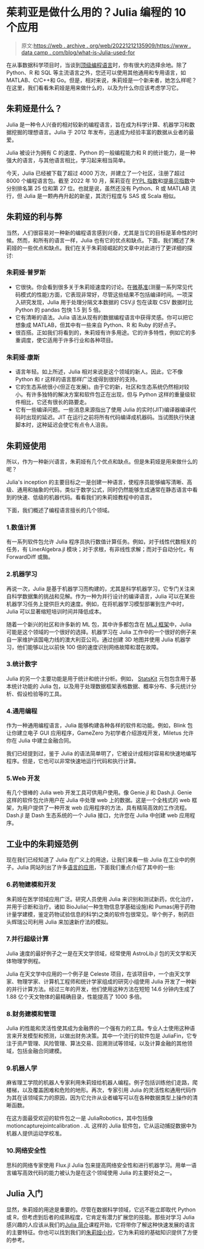 # 茱莉亚是做什么用的？Julia 编程的 10 个应用

> 原文:[https://web . archive . org/web/20221212135909/https://www . data camp . com/blog/what-is-Julia-used-for](https://web.archive.org/web/20221212135909/https://www.datacamp.com/blog/what-is-julia-used-for)

在从事数据科学项目时，当谈到[顶级编程语言](https://web.archive.org/web/20221212135858/https://www.datacamp.com/blog/top-programming-languages-for-data-scientists-in-2022)时，你有很大的选择余地。除了 Python、R 和 SQL 等主流语言之外，您还可以使用其他通用和专用语言，如 MATLAB、C/C++和 Go。但是，相对来说，朱莉娅是一个新来者，她怎么样呢？在这里，我们看看朱莉娅是用来做什么的，以及为什么你应该考虑学习它。

## 朱莉娅是什么？

Julia 是一种令人兴奋的相对较新的编程语言，旨在成为科学计算、机器学习和数据挖掘的理想语言。Julia 于 2012 年发布，迅速成为经验丰富的数据从业者的最爱。

Julia 被设计为拥有 C 的速度、Python 的一般编程能力和 R 的统计能力，是一种强大的语言，与其他语言相比，学习起来相当简单。

今天，Julia 已经被下载了超过 4000 万次，并建立了一个社区，注册了超过 8000 个编程语言包。截至 2022 年 10 月，茱莉亚在 [PYPL 指数](https://web.archive.org/web/20221212135858/https://pypl.github.io/PYPL.html)和[提奥贝指数](https://web.archive.org/web/20221212135858/https://www.tiobe.com/tiobe-index/)中分别排名第 25 位和第 27 位。也就是说，虽然还没有 Python、R 或 MATLAB 流行，但 Julia 是一颗冉冉升起的新星，其流行程度与 SAS 或 Scala 相似。

## 朱莉娅的利与弊

当然，人们很容易对一种新的编程语言感到兴奋，尤其是当它的目标是革命性的时候。然而，和所有的语言一样，Julia 也有它的优点和缺点。下面，我们概述了朱莉娅的一些优点和缺点。我们在关于朱莉娅崛起的文章中对此进行了更详细的探讨:

### 朱莉娅·普罗斯

*   它很快。你会看到很多关于朱莉娅速度的讨论。在[微基准](https://web.archive.org/web/20221212135858/https://julialang.org/benchmarks/)(测量一系列常见代码模式的性能)方面，它表现非常好，尽管这些结果不包括编译时间。一项深入研究发现，Julia 用于处理分隔文本数据的 CSV.jl 包在读取 CSV 数据时比 Python 的 pandas 包快 1.5 到 5 倍。
*   它有清晰的语法。Julia 语法从现有的数据编程语言中获得灵感。你可以把它想象成 MATLAB，但其中有一些来自 Python、R 和 Ruby 的好点子。
*   很百搭。正如我们将看到的，朱莉娅有许多用途。它的许多特性，例如它的多重调度，使它适用于许多行业和各种项目。

### 朱莉娅·康斯

*   语言年轻。如上所述，Julia 相对来说是这个领域的新人。因此，它不像 Python 和 r 这样的语言那样广泛或得到很好的支持。
*   它的生态系统很小(但正在发展)。由于它的新，社区和生态系统仍然相对较小。有许多独特的解决方案和软件包正在出现，但与 Python 这样的重量级软件相比，它还有很长的路要走。
*   它有一些编译问题。一些消息来源指出了使用 Julia 的实时(JIT)编译器编译代码时出现的延迟。JIT 在运行之前将所有代码编译成机器码。当试图执行快速脚本时，这种延迟会使它有点令人沮丧。

## 朱莉娅使用

所以，作为一种新兴语言，朱莉娅有几个优点和缺点。但是朱莉娅是用来做什么的呢？

Julia's inception 的主要目标之一是创建一种语言，使程序员能够编写清晰、高级、通用和抽象的代码，类似于数学公式，同时仍然能够生成通常在静态语言中看到的快速、低级的机器代码。看看我们的朱莉娅教程中的语言。

下面，我们概述了编程语言擅长的几个领域。

### 1.数值计算

有一系列软件包允许 Julia 程序员执行数值计算任务。例如，对于线性代数相关的任务，有 LinerAlgebra.jl 模块；对于求根，有非线性求解；而对于自动分化，有 ForwardDiff 或酶。

### 2.机器学习

再说一次，Julia 是基于机器学习而构建的，尤其是科学机器学习，它专门关注来自科学数据集的挑战和见解。作为一种为并行设计的编译语言，Julia 可以在某些机器学习任务上提供巨大的速度。例如，在将机器学习模型部署到生产中时，Julia 可以显著缩短培训时间并降低成本。

随着一个新兴的社区和许多新的 ML 包，其中许多都包含在 [MLJ 框架](https://web.archive.org/web/20221212135858/https://alan-turing-institute.github.io/MLJ.jl/dev/)中，Julia 可能是这个领域的一个很好的选择。机器学习在 Julia 工作中的一个很好的例子来自一家维护该国电力线的澳大利亚公司。通过创建 3D 地图并使用 Julia 机器学习，他们能够以比以前快 100 倍的速度识别网络故障和潜在故障。

### 3.统计数字

Julia 的另一个主要功能是用于统计和统计分析。例如， [StatsKit](https://web.archive.org/web/20221212135858/https://github.com/JuliaStats/StatsKit.jl) 元包包含用于基本统计功能的 Julia 包，以及用于处理数据框架表格数据、概率分布、多元统计分析、假设检验等的工具。

### 4.通用编程

作为一种通用编程语言，Julia 能够构建各种各样的软件和功能。例如，Blink 包让你建立电子 GUI 应用程序，GameZero 为初学者介绍游戏开发，Miletus 允许你在 Julia 中建立金融合同。

我们已经提到过，鉴于 Julia 的语法简单明了，它被设计成相对容易和快速地编写程序。但是，它也可以非常快速地运行代码和执行计算。

### 5.Web 开发

有几个很棒的 Julia web 开发工具可供用户使用。像 Genie.jl 和 Dash.jl. Genie 这样的软件包允许用户在 Julia 中处理 web 上的数据。这是一个全栈式的 web 框架，为用户提供了一种开发 web 应用程序的方法，具有精简高效的工作流程。Dash.jl 是 Dash 生态系统的一个 Julia 接口，允许您在 Julia 中创建 web 应用程序。

## 工业中的朱莉娅范例

现在我们已经知道了 Julia 在广义上的用途，让我们来看一些 Julia 在工业中的例子。Julia 网站列出了许多[语言的应用](https://web.archive.org/web/20221212135858/https://juliacomputing.com/industries/)，下面我们重点介绍了其中的一些:

### 6.药物建模和开发

朱莉娅在医学领域应用广泛。研究人员使用 Julia 来识别和测试新药，优化治疗，并用于诊断和治疗。诸如 BioJulia(一种生物信息学基础设施)和 Pumas(用于药物计量学建模，鉴定药物试验信息的科学)之类的软件包很常见。举个例子，制药巨头辉瑞公司利用 Julia 来加速新疗法的模拟。

### 7.并行超级计算

Julia 速度的最好例子之一是在天文学领域，经常使用 AstroLib.jl 包的天文学和天体物理学例程。

Julia 在天文学中应用的一个例子是 Celeste 项目，在该项目中，一个由天文学家、物理学家、计算机工程师和统计学家组成的研究小组使用 Julia 开发了一种新的并行计算方法。经过三年的开发，他们使用这种方法在短短 14.6 分钟内生成了 1.88 亿个天文物体的最精确目录，性能提高了 1000 多倍。

### 8.财务建模和管理

Julia 的性能和灵活性使其成为金融界的一个强有力的工具。专业人士使用这种语言来开发模型和预测，以做出财务决策。其中一个流行的软件包是 JuliaFin，它专注于资产管理、风险管理、算法交易、回溯测试等领域，以及计算金融的其他领域，包括金融合同建模。

### 9.机器人学

麻省理工学院的机器人专家利用朱莉娅给机器人编程。例子包括训练他们走路，爬楼梯，以及覆盖困难和危险的地形。再次，专家引用 Julia 的灵活性和通用代码作为其在该领域实力的原因，因为它允许从业者编写可以在各种数据类型上操作的清晰函数。

在这方面最受欢迎的软件包之一是 JuliaRobotics，其中包括像 motioncapturejointcalibration . JL 这样的 Julia 软件包，它从运动捕捉数据中为机器人提供运动学校准。

### 10.网络安全性

思科的网络专家使用 Flux.jl Julia 包来提高网络安全性和进行机器学习。用单一语言编写高效代码的能力被认为是在这个领域使用 Julia 的主要好处之一。

## Julia 入门

显然，朱莉娅的用途是重要的。尽管在数据科学领域，它远不能立即取代 Python 或 R，但考虑到后者的成熟程度，它肯定有潜力扩展您的技能。那些对学习 Julia 感兴趣的人应该从我们的[Julia 简介](https://web.archive.org/web/20221212135858/https://www.datacamp.com/courses/introduction-to-julia)课程开始，它将带你了解这种快速发展的语言的主要特征。你也可以找到我们的[朱莉娅小抄](https://web.archive.org/web/20221212135858/https://www.datacamp.com/cheat-sheet/julia-basics-cheat-sheet)，它为朱莉娅的基础知识提供了方便的参考。